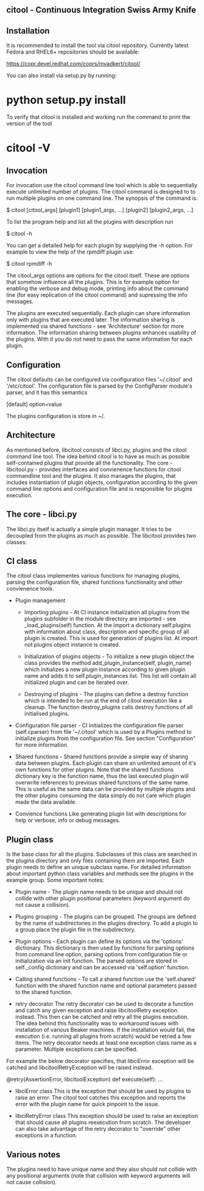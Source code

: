 citool - Continuous Integration Swiss Army Knife
-----------------------------------------------

Installation
------------
It is recommended to install the tool via citool repository. Currently latest Fedora and RHEL6+ repositories should be available:

  https://copr.devel.redhat.com/coprs/mvadkert/citool/

You can also install via setup.py by running:

  # python setup.py install

To verify that citool is installed and working run the command to print the version of the tool

  # citool -V


Invocation
----------
For invocation use the citool command line tool which is able to sequentially execute unlimited number of plugins.
The citool command is designed to to run multiple plugins on one command line. The synopsis of the command is:

 $ citool [citool_args] [plugin1] [plugin1_args, ...] [plugin2] [plugin2_args, ...]

To list the program help and list all the plugins with description run

 $ citool -h

You can get a detailed help for each plugin by supplying the -h option. For example to view the help of the rpmdiff plugin use:

 $ citool rpmdiff -h

The citool_args options are options for the citool itself. These are options that somehow influence all the plugins. This is for example option for enabling the verbose and debug mode, printing info about the command line (for easy replication of the citool command) and supressing the info messages.

The plugins are executed sequentially. Each plugin can share information only with plugins that are executed later. The information sharing is implemented via shared functions - see 'Architecture' section for more information. The information sharing between plugins enhances usability of the plugins. With it you do not need to pass the same information for each plugin. 


Configuration
-------------
The citool defaults can be configured via configuration files '~/.citool' and '/etc/citool'. The configuration file is parsed by the ConfigParser module's parser, and it has this semantics

[default]
option=value

The plugins configuration is store in ~/.

Architecture
------------
As mentioned before, libcitool consists of libci.py, plugins and the citool command line tool. The idea behind citool is to have as much as possible self-contained plugins that provide all the functionality. The core - libcitool.py - provides interfaces and convienence functions for citool commandline tool and the plugins. It also manages the plugins, that includes instantiation of plugin objects, configuration according to the given command line options and configuration file and is responsible for plugins execution.

The core - libci.py
-------------------
The libci.py itself is actually a simple plugin manager. It tries to be decoupled from the plugins as much as possible. The libcitool provides two classes:

CI class
---------
The citool class implementes various functions for managing plugins, parsing the configuration file, shared functions functionality and other convienence tools.

  * Plugin management
    * Importing plugins - At CI instance initialization all plugins from the plugins subfolder in the module directory are imported - see _load_plugins(self) function. At the import a dictionary self.plugins with information about class, description and specific group of all plugin is created. This is used for generation of plugins list. At import not plugins object instance is created.

    * Initialization of plugins objects - To initialize a new plugin object the class provides the method add_plugin_instance(self, plugin_name) which initializes a new plugin instance according to given plugin name and adds it to self.plugin_instances list. This list will contain all initialized plugin and can be iterated over.

    * Destroying of plugins - The plugins can define a destroy function which is intended to be run at the end of citool execution like a cleanup. The function destroy_plugins calls destroy functions of all initialised plugins.  

  * Configuration file parser - CI initializes the configuration file parser (self.cparser) from file '~/.citool' which is used by a Plugins method to initialize plugins from the configuration file. See section "Configuration" for more information.

  * Shared functions - Shared functions provide a simple way of sharing data between plugins. Each plugin can share an unlimited amount of it's own functions for other plugins. Note that the shared functions dictionary key is the function name, thus the last executed plugin will overwrite references to previous shared functions of the same name. This is useful as the same data can be provided by multiple plugins and the other plugins consuming the data simply do not care which plugin made the data available.

  * Convience functions
    Like generating plugin list with descriptions for help or verbose, info or debug messages.

Plugin class
------------
Is the base class for all the plugins. Subclasses of this class are searched in the plugins directory and only files containing them are imported. Each plugin needs to define an unique subclass name. For detailed information about important python class variables and methods see the plugins in the example group. Some important notes:

   * Plugin name - The plugin name needs to be unique and should not collide with other plugin positional parameters (keyword argument do not cause a collision).

   * Plugins grouping - The plugins can be grouped. The groups are defined by the name of subdirectories in the plugins directory. To add a plugin to a group place the plugin file in the subdirectory.

   * Plugin options - Each plugin can define its options via the 'options' dictionary. This dictionary is then used by functions for parsing options from command line option, parsing options from configuration file or initialization via an init function. The parsed options are stored in self._config dictionary and can be accessed via 'self.option' function.

   * Calling shared functions - To call a shared function use the 'self.shared' function with the shared function name and optional parameters passed to the shared function.

* retry decorator
The retry decorator can be used to decorate a function and catch any given exception and raise libcitoolRetry exception instead. This then can be catched and retry all the plugins execution. The idea behind this functionality was to workaround issues with installation of various Beaker machines. If the installation would fail, the execution (i.e. running all plugins from scratch) would be retried a few items. The retry decorator needs at least one exception class name as a parameter. Multiple exceptions can be specified.

For example the below decorator specifies, that libciError exception will be catched and libcitoolRetryException will be raised instead.

@retry(AssertionError, libcitoolException)
def execute(self):
...

* libciError class
This is the exception that should be used by plugins to raise an error. The citool tool catches this exception and reports the error with the plugin name for quick pinpoint to the issue.

* libciRetryError class
This exception should be used to raise an exception that should cause all plugins reexecution from scratch. The developer can also take advantage of the retry decorator to "override" other exceptions in a function.

Various notes
-------------
The plugins need to have unique name and they also should not collide with any positional arguments (note that collision with keyword arguments will not cause collision).


